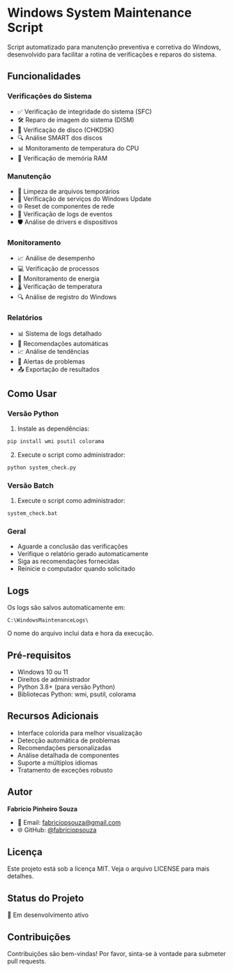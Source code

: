 # Windows System Maintenance Script

Script automatizado para manutenção preventiva e corretiva do Windows, desenvolvido para facilitar a rotina de verificações e reparos do sistema.

## Funcionalidades

### Verificações do Sistema
- ✅ Verificação de integridade do sistema (SFC)
- 🛠️ Reparo de imagem do sistema (DISM)
- 💽 Verificação de disco (CHKDSK)
- 🔍 Análise SMART dos discos
- 📊 Monitoramento de temperatura do CPU
- 💾 Verificação de memória RAM

### Manutenção
- 🧹 Limpeza de arquivos temporários
- 🔄 Verificação de serviços do Windows Update
- 🌐 Reset de componentes de rede
- 📝 Verificação de logs de eventos
- 🛡️ Análise de drivers e dispositivos

### Monitoramento
- 📈 Análise de desempenho
- 💻 Verificação de processos
- 🔋 Monitoramento de energia
- 🌡️ Verificação de temperatura
- 🔍 Análise de registro do Windows

### Relatórios
- 📊 Sistema de logs detalhado
- 📝 Recomendações automáticas
- 📈 Análise de tendências
- 🔔 Alertas de problemas
- 📤 Exportação de resultados

## Como Usar

### Versão Python
1. Instale as dependências:
```bash
pip install wmi psutil colorama
```

2. Execute o script como administrador:
```bash
python system_check.py
```

### Versão Batch
1. Execute o script como administrador:
```bash
system_check.bat
```

### Geral
- Aguarde a conclusão das verificações
- Verifique o relatório gerado automaticamente
- Siga as recomendações fornecidas
- Reinicie o computador quando solicitado

## Logs

Os logs são salvos automaticamente em:
```
C:\WindowsMaintenanceLogs\
```

O nome do arquivo inclui data e hora da execução.

## Pré-requisitos

- Windows 10 ou 11
- Direitos de administrador
- Python 3.8+ (para versão Python)
- Bibliotecas Python: wmi, psutil, colorama

## Recursos Adicionais

- Interface colorida para melhor visualização
- Detecção automática de problemas
- Recomendações personalizadas
- Análise detalhada de componentes
- Suporte a múltiplos idiomas
- Tratamento de exceções robusto

## Autor

**Fabricio Pinheiro Souza**
- 📧 Email: fabriciopsouza@gmail.com
- 🌐 GitHub: [@fabriciopsouza](https://github.com/fabriciopsouza)

## Licença

Este projeto está sob a licença MIT. Veja o arquivo LICENSE para mais detalhes.

## Status do Projeto

🚧 Em desenvolvimento ativo

## Contribuições

Contribuições são bem-vindas! Por favor, sinta-se à vontade para submeter pull requests.